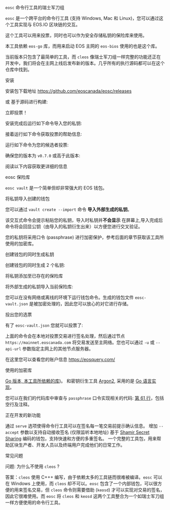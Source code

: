 `eosc` 命令行工具的瑞士军刀组

`eosc` 是一个跨平台的命令行工具 (支持 Windows, Mac 和 Linux)，您可以通过这个工具实现与 EOS.IO 区块链的交互。

这个工具可以用来投票，同时也可以作为安全存储私钥的保险库来使用。

本工具依赖 `eos-go` 库，而用来启动 EOS 主网的 `eos-bios` 使用的也是这个库。

当前版本只包含了最简单的工具，而 `cleos` 像瑞士军刀组一样完整的功能还正在开发中，我们将会在主网上线后发布新的版本。几乎所有的执行源码都可以在这个仓库中找到。

安装

安装包下载地址 https://github.com/eoscanada/eosc/releases

或
基于源码进行构建:

立即投票！

安装完成后运行如下命令导入您的私钥:

接着运行如下命令获取投票的帮助信息:

运行如下命令为您的候选者投票:

确保您的版本为 `v0.7.0` 或高于此版本:

阅读以下内容获取更详细的信息

eosc 保险库

`eosc vault` 是一个简单但却非常强大的 EOS 钱包。

将私钥导入创建的钱包

您可以通过 `vault create --import` 命令 **导入外部生成的私钥**。

该交互式命令会提示粘贴您的私钥，导入时私钥并**不会显示** 在屏幕上,导入完成后命令将会回显公钥（由导入的私钥衍生出来）以方便您进行交叉验证。

您的私钥将采用口令 (passphrase) 进行加密保护，参考后面的章节获取该工具所使用的加密库。

创建钱包的同时生成私钥

创建钱包的同时生成 2 个私钥:

将私钥添加至已存在的保险库

将外部生成的私钥导入当前保险库:

您可以在没有网络或离线的环境下运行钱包命令。生成的钱包文件 `eosc-vault.json` 是被加密处理的，因此您可以放心的对它进行存储。

投出您的选票

有了 `eosc-vault.json` 您就可以投票了:

上面的命令会在本地对投票交易进行签名处理，然后通过节点 `https://mainnet.eoscanada.com` 将交易发送至主网络。您也可以通过 `-u` 或 `--api-url` 参数指定主网上的其他节点服务器。

在这里您可以查看您的账户信息 https://eosquery.com/

使用的加密库

[Go 版本, 本工具所依赖的库](https://godoc.org/golang.org/x/crypto/nacl/secretbox))。
和密钥衍生工具 [Argon2](https://en.wikipedia.org/wiki/Argon2),
采用的是 [Go 语言实现](https://godoc.org/golang.org/x/crypto/argon2)。

您可以在我们的代码库中审查与 `passphrase` 口令实现相关的代码: [第 61 行](./vault/passphrase.go)，包括空行及注释。

正在开发的新功能

通过 `serve` 选项使得命令行工具可以在签名每一笔交易前提示确认信息。
增加 `--accept` 参数以支持自动接收签名 (仅限监听本地地址)
基于 [Shamir Secret Sharing](https://en.wikipedia.org/wiki/Shamir%27s_Secret_Sharing) 编码的钱包，支持快速和方便的多重签名。
一个完整的工具包，用来帮助区块生产者、开发人员以及终端用户完成他们的日常工作。

常见问题

问题: 为什么不使用 `cleos` ?

答案：`cleos` 使用 C+++ 编写，由于依赖太多的工具链而很难被编译。`eosc` 可以在 Windows 上使用，而 `cleos` 却不可以。`eosc` 包含了一个内部钱包，可以很方便的用来签名交易，但 `cleos` 命令则需要借助 (`keosd`) 才可以实现对交易的签名，因此它很难使用。而 `eosc` 将 `cleos` 和 `keosd` 这两个工具整合为一个如瑞士军刀组一样方便使用的命令行工具。

